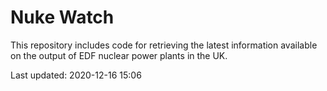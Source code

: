# Nuke Watch

This repository includes code for retrieving the latest information available on the output of EDF nuclear power plants in the UK.

Last updated: 2020-12-16 15:06